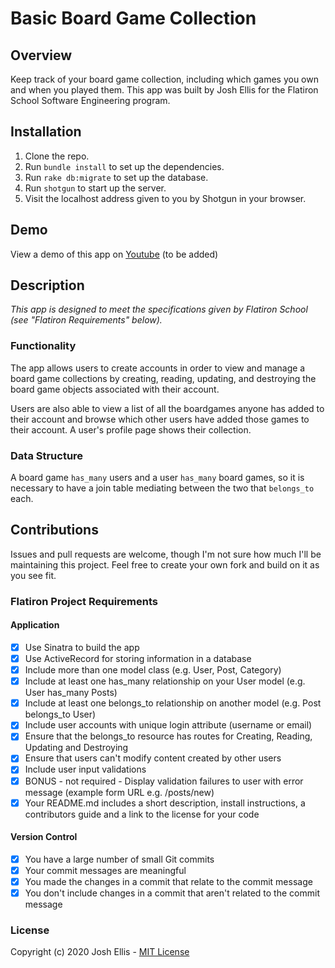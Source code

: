 # Basic Board Game Collection

## Overview

Keep track of your board game collection, including which games you own and when you played them. This app was built by Josh Ellis for the Flatiron School Software Engineering program.

## Installation

1. Clone the repo.
2. Run `bundle install` to set up the dependencies.
3. Run `rake db:migrate` to set up the database.
4. Run `shotgun` to start up the server.
5. Visit the localhost address given to you by Shotgun in your browser.
  
## Demo

View a demo of this app on [Youtube](https://youtube.com/#) (to be added)

## Description

_This app is designed to meet the specifications given by Flatiron School (see "Flatiron Requirements" below)._

### Functionality

The app allows users to create accounts in order to view and manage a board game collections by creating, reading, updating, and destroying the board game objects associated with their account.

Users are also able to view a list of all the boardgames anyone has added to their account and browse which other users have added those games to their account. A user's profile page shows their collection.

### Data Structure

A board game `has_many` users and a user `has_many` board games, so it is necessary to have a join table mediating between the two that `belongs_to` each.

## Contributions

Issues and pull requests are welcome, though I'm not sure how much I'll be maintaining this project. Feel free to create your own fork and build on it as you see fit.

### Flatiron Project Requirements

#### Application

- [x] Use Sinatra to build the app
- [x] Use ActiveRecord for storing information in a database
- [x] Include more than one model class (e.g. User, Post, Category)
- [x] Include at least one has_many relationship on your User model (e.g. User has_many Posts)
- [x] Include at least one belongs_to relationship on another model (e.g. Post belongs_to User)
- [x] Include user accounts with unique login attribute (username or email)
- [x] Ensure that the belongs_to resource has routes for Creating, Reading, Updating and Destroying
- [x] Ensure that users can't modify content created by other users
- [x] Include user input validations
- [x] BONUS - not required - Display validation failures to user with error message (example form URL e.g. /posts/new)
- [x] Your README.md includes a short description, install instructions, a contributors guide and a link to the license for your code

#### Version Control

- [x] You have a large number of small Git commits
- [x] Your commit messages are meaningful
- [x] You made the changes in a commit that relate to the commit message
- [x] You don't include changes in a commit that aren't related to the commit message

### License

Copyright (c) 2020 Josh Ellis - [MIT License](https://github.com/imjoshellis/sinatra-project/blob/master/LICENSE)
